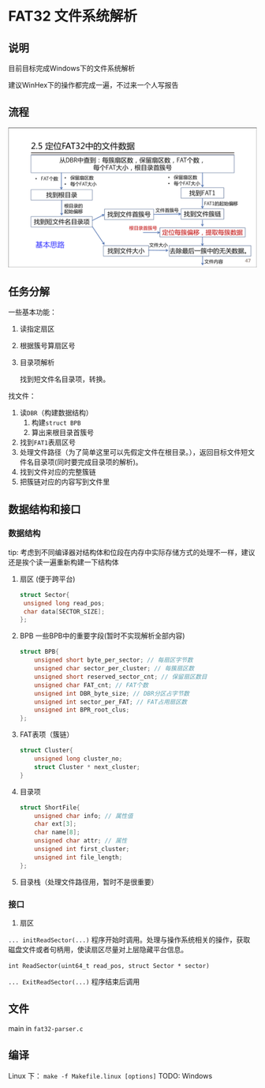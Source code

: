 # FAT32 文件系统解析

## 说明

目前目标完成Windows下的文件系统解析

建议WinHex下的操作都完成一遍，不过来一个人写报告

## 流程

![](./process.png)

## 任务分解

一些基本功能：

1. 读指定扇区
2. 根据簇号算扇区号
3. 目录项解析
   
   找到短文件名目录项，转换。

找文件：

1. 读`DBR`（构建数据结构）
   1. 构建`struct BPB`
   2. 算出来根目录首簇号
2. 找到`FAT1`表扇区号
3. 处理文件路径（为了简单这里可以先假定文件在根目录。），返回目标文件短文件名目录项(同时要完成目录项的解析)。
4. 找到文件对应的完整簇链
5. 把簇链对应的内容写到文件里

## 数据结构和接口

### 数据结构

tip: 考虑到不同编译器对结构体和位段在内存中实际存储方式的处理不一样，建议还是挨个读一遍重新构建一下结构体

1. 扇区 (便于跨平台)

   ```c
   struct Sector{
   	unsigned long read_pos;
   	char data[SECTOR_SIZE];
   };
   ```

3. BPB
   一些BPB中的重要字段(暂时不实现解析全部内容)
   ```c
   struct BPB{
       unsigned short byte_per_sector; // 每扇区字节数
       unsigned char sector_per_cluster; // 每簇扇区数
       unsigned short reserved_sector_cnt; // 保留扇区数目
       unsigned char FAT_cnt; // FAT个数
       unsigned int DBR_byte_size; // DBR分区占字节数
       unsigned int sector_per_FAT; // FAT占用扇区数
       unsigned int BPR_root_clus;
   };
   ```
4. FAT表项（簇链）

   ``` c
   struct Cluster{
       unsigned long cluster_no;
       struct Cluster * next_cluster;
   }
   ```

5. 目录项

   ```c
   struct ShortFile{
       unsigned char info; // 属性值
       char ext[3];
       char name[8];
       unsigned char attr; // 属性
       unsigned int first_cluster;
       unsigned int file_length;
   };


6. 目录栈（处理文件路径用，暂时不是很重要）


### 接口

1. 扇区

`... initReadSector(...)` 程序开始时调用。处理与操作系统相关的操作，获取磁盘文件或者句柄用，使读扇区尽量对上层隐藏平台信息。

`int ReadSector(uint64_t read_pos, struct Sector * sector)`

`... ExitReadSector(...)` 程序结束后调用

## 文件

main in `fat32-parser.c`

## 编译

Linux 下： `make -f Makefile.linux [options]`
TODO: Windows